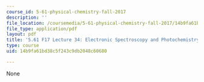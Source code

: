 ```yaml
---
course_id: 5-61-physical-chemistry-fall-2017
description: ''
file_location: /coursemedia/5-61-physical-chemistry-fall-2017/14b9fa61bd38c5f243c9db2048c60680_MIT5_61F17_lec34.pdf
file_type: application/pdf
layout: pdf
title: '5.61 F17 Lecture 34: Electronic Spectroscopy and Photochemistry'
type: course
uid: 14b9fa61bd38c5f243c9db2048c60680

---
```

None